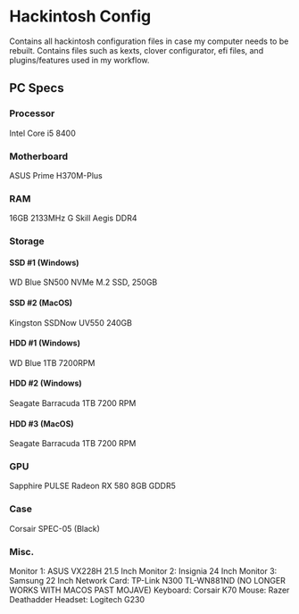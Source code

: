 # Hackintosh Config
Contains all hackintosh configuration files in case my computer needs to be rebuilt.
Contains files such as kexts, clover configurator, efi files, and plugins/features used in my workflow.
## PC Specs
### Processor
Intel Core i5 8400
### Motherboard
ASUS Prime H370M-Plus
### RAM
16GB 2133MHz G Skill Aegis DDR4 
### Storage
#### SSD #1 (Windows)
WD Blue SN500 NVMe M.2 SSD, 250GB
#### SSD #2 (MacOS)
Kingston SSDNow UV550 240GB
#### HDD #1 (Windows)
WD Blue 1TB 7200RPM 
#### HDD #2 (Windows)
Seagate Barracuda 1TB 7200 RPM
#### HDD #3 (MacOS)
Seagate Barracuda 1TB 7200 RPM
### GPU
Sapphire PULSE Radeon RX 580 8GB GDDR5
### Case
Corsair SPEC-05 (Black)
### Misc.
Monitor 1: ASUS VX228H 21.5 Inch
Monitor 2: Insignia 24 Inch
Monitor 3: Samsung 22 Inch
Network Card: TP-Link N300 TL-WN881ND (NO LONGER WORKS WITH MACOS PAST MOJAVE)
Keyboard: Corsair K70
Mouse: Razer Deathadder
Headset: Logitech G230
